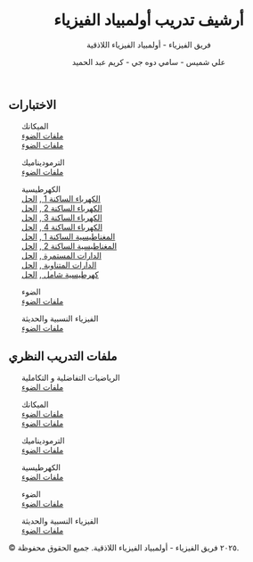 <body>
    <header>
        <h1>أرشيف تدريب أولمبياد الفيزياء</h1>
        <p>فريق الفيزياء - أولمبياد الفيزياء اللاذقية</p>
        <p>علي شميس - سامي دوه جي - كريم عبد الحميد</p>
    </header>
    <div class="container">
        <section>
            <h2>الاختبارات</h2>
            <ul>
                <p>الميكانك<br>
                <a href="link-to-file3" target="_blank">ملفات الضوء </a><br>
                <a href="link-to-file3" target="_blank">ملفات الضوء </a>
                </p>
                <p>الترموديناميك<br>
                <a href="link-to-file3" target="_blank">ملفات الضوء </a>
                </p>
                <p>الكهرطيسية<br>
                <a href="https://drive.google.com/file/d/1Adc9G2FaQRlLGJIkffqWckRSy2sV3fd9/view?usp=sharing">الكهرباء الساكنة 1  </a> ,
                     <a href="https://drive.google.com/file/d/1IOILua4GE5rAVriafLsH9eklMz1g_rxJ/view?usp=sharing" target="_blank">الحل  </a><br>
                <a href="https://drive.google.com/file/d/1iR1yDuXfU6_9gn8HQxC-GdwBck0-h4rE/view?usp=sharing">الكهرباء الساكنة 2  </a> ,
                     <a href="https://drive.google.com/file/d/1h8Zurk-Z5I0GNE0gHmYlRVnfKPhuysv7/view?usp=sharing" target="_blank">الحل  </a><br>
                <a href="https://drive.google.com/file/d/13vZoxOee_e65pDp-PDHJjXdKCQC6SzEw/view?usp=sharing">الكهرباء الساكنة 3  </a> ,
                     <a href="https://drive.google.com/file/d/1NlN7qybehRg6UwKCZ0ASc1EMNMSEIMrH/view?usp=sharing">الحل  </a><br>
                <a href="https://drive.google.com/file/d/1BE1Ch6D1vope2j29NiEiTj8B9QwjNznH/view?usp=sharing">الكهرباء الساكنة 4  </a> ,
                     <a href="https://drive.google.com/file/d/1ozR7AC7hSaJAyqXVrvimk5--QYPrewAs/view?usp=sharing">الحل  </a><br>
                <a href="https://drive.google.com/file/d/1OGqSB04MXz6p-S-YgMyXBGj1k-s7pUIF/view?usp=sharing">المغناطيسية الساكنة 1 </a> ,
                     <a href="">الحل  </a><br>
                <a href="https://drive.google.com/file/d/13T3EcVT1BE1n6qBtTGd9lmTHrou5ILOl/view?usp=sharing">المغناطيسية الساكنة 2 </a> ,
                     <a href="https://drive.google.com/file/d/1sICszNaMYrR0kLMhBliXkwKyO7Mp3Jzc/view?usp=sharing">الحل  </a><br>
                <a href="https://drive.google.com/file/d/19u-ExtUjc49cXPBwiovRq3ZSKut7b7Hb/view?usp=sharing">الدارات المستمرة   </a> ,
                     <a href="">الحل  </a><br>
                <a href="https://drive.google.com/file/d/16gFCEQH2wkdy2kuy9KMapKqjdUvr25ZX/view?usp=sharing">الدارات المتناوبة   </a> ,
                     <a href="">الحل  </a><br>
                <a href="https://drive.google.com/file/d/1W48DBTdJQUsCPifh3KdtyjqAMa5IbJbV/view?usp=sharing">كهرطيسية شامل    </a> ,
                     <a href="">الحل  </a><br>
                </p>
                <p>الضوء<br>
                <a href="link-to-file3" target="_blank">ملفات الضوء </a>
                </p>
                <p>الفيزياء النسبية والحديثة<br>
                <a href="link-to-file3" target="_blank">ملفات الضوء </a>
                </p>
            </ul>
        </section>
        <section>
            <h2>ملفات التدريب النظري</h2>
            <ul>
                 <p>الرياضيات التفاضلية و التكاملية<br>
                <a href="link-to-file3" target="_blank">ملفات الضوء </a><br>
                <p>الميكانك<br>
                <a href="link-to-file3" target="_blank">ملفات الضوء </a><br>
                <a href="link-to-file3" target="_blank">ملفات الضوء </a>
                </p>
                <p>الترموديناميك<br>
                <a href="link-to-file3" target="_blank">ملفات الضوء </a>
                </p>
                <p>الكهرطيسية<br>
                <a href="link-to-file3" target="_blank">ملفات الضوء </a>
                </p>
                <p>الضوء<br>
                <a href="link-to-file3" target="_blank">ملفات الضوء </a>
                </p>
                <p>الفيزياء النسبية والحديثة<br>
                <a href="link-to-file3" target="_blank">ملفات الضوء </a>
                </p>
           </ul>
        </section>
    </div>
    <footer>
        <p>© ٢٠٢٥ فريق الفيزياء - أولمبياد الفيزياء اللاذقية. جميع الحقوق محفوظة.</p>
    </footer>
</body>
